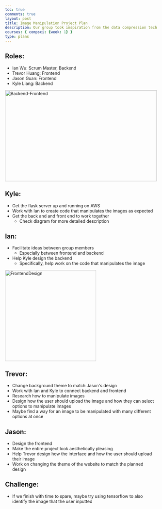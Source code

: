 ```yaml
---
toc: true
comments: true
layout: post
title: Image Manipulation Project Plan
description: Our group took inspiration from the data compression tech talk and decided to choose this project over the facial expressions to emoji project. The goal is to be able to manipulate the image in various ways such as gray scale, red scale, blue scale, sizing up, and sizing down
courses: { compsci: {week: 1} }
type: plans
---
```


## Roles:
- Ian Wu: Scrum Master, Backend
- Trevor Huang: Frontend
- Jason Guan: Frontend
- Kyle Liang: Backend

<img src="../../../images/Flowchart.png" alt="Backend-Frontend" style="width: 500px;height:300px">

## Kyle:
- Get the flask server up and running on AWS
- Work with Ian to create code that manipulates the images as expected
- Get the back and and front end to work together
    - Check diagram for more detailed description

## Ian:
- Facilitate ideas between group members
    - Especially between frontend and backend
- Help Kyle design the backend
    - Specifically, help work on the code that manipulates the image

<img src="../../../images/FrontendDesign.jpg" alt="FrontendDesign" style="width: 300px;height:300px">

## Trevor:
- Change background theme to match Jason's design
- Work with Ian and Kyle to connect backend and frontend
- Research how to manipulate images
- Design how the user should upload the image and how they can select options to manipulate images
- Maybe find a way for an image to be manipulated with many different options at once

## Jason:
- Design the frontend
- Make the entire project look aesthetically pleasing
- Help Trevor design how the interface and how the user should upload their image
- Work on changing the theme of the website to match the planned design

## Challenge:
- If we finish with time to spare, maybe try using tensorflow to also identify the image that the user inputted